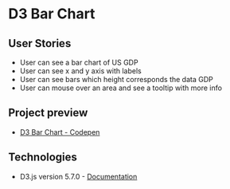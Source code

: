 # D3 Bar Chart

## User Stories

- User can see a bar chart of US GDP 
- User can see x and y axis with labels
- User can see bars which height corresponds the data GDP
- User can mouse over an area and see a tooltip with more info

## Project preview

- [D3 Bar Chart - Codepen](https://codepen.io/stormi186/full/GVvewm)

## Technologies

- D3.js version 5.7.0 - [Documentation](https://github.com/d3/d3/wiki)

